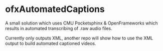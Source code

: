 # ofxAutomatedCaptions
A small solution which uses CMU Pocketsphinx & OpenFrameworks which results in automated transcribing of .raw audio files.

Currently only outputs XML, another repo will show how to use the XML output to build automated captioned videos.
